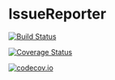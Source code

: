 # IssueReporter

[![Build Status](https://travis-ci.org/essenciary/IssueReporter.jl.svg?branch=master)](https://travis-ci.org/essenciary/IssueReporter.jl)

[![Coverage Status](https://coveralls.io/repos/essenciary/IssueReporter.jl/badge.svg?branch=master&service=github)](https://coveralls.io/github/essenciary/IssueReporter.jl?branch=master)

[![codecov.io](http://codecov.io/github/essenciary/IssueReporter.jl/coverage.svg?branch=master)](http://codecov.io/github/essenciary/IssueReporter.jl?branch=master)
